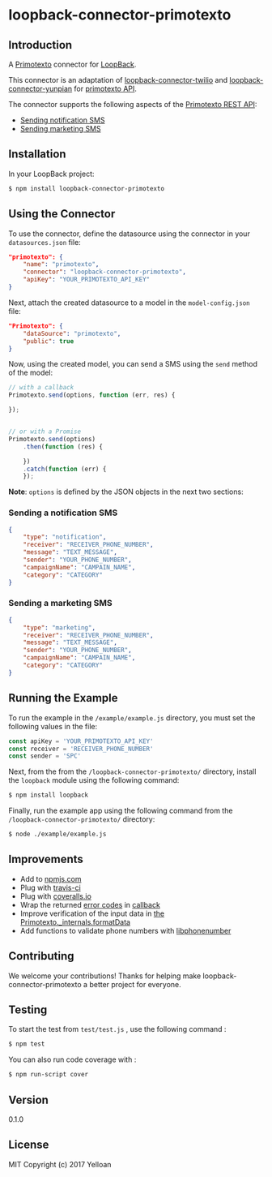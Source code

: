 # loopback-connector-primotexto

## Introduction 

A [Primotexto](http://www.primotexto.com/) connector for [LoopBack](http://www.loopback.io).

This connector is an adaptation of [loopback-connector-twilio](https://github.com/dashby3000/loopback-connector-twilio) and [loopback-connector-yunpian](https://github.com/mackwan84/loopback-connector-yunpian) for [primotexto API](http://www.primotexto.com/).

The connector supports the following aspects of the [Primotexto REST API](https://www.primotexto.com/api/):
  - [Sending notification SMS](https://www.primotexto.com/api/sms/notification.asp)
  - [Sending marketing SMS](https://www.primotexto.com/api/sms/marketing.asp)

## Installation

In your LoopBack project:

```bash
$ npm install loopback-connector-primotexto
```

## Using the Connector

To use the connector, define the datasource using the connector in your `datasources.json` file:

```JSON  
"primotexto": {
    "name": "primotexto",
    "connector": "loopback-connector-primotexto",
    "apiKey": "YOUR_PRIMOTEXTO_API_KEY"
}
```
  
Next, attach the created datasource to a model in the `model-config.json` file:

```JSON
"Primotexto": {
    "dataSource": "primotexto",
    "public": true
}
```
    
Now, using the created model, you can send a SMS using the `send` method of the model:

```Javascript
// with a callback
Primotexto.send(options, function (err, res) {

});


// or with a Promise
Primotexto.send(options)
    .then(function (res) {

    })
    .catch(function (err) {
    });
```
    
**Note**: `options` is defined by the JSON objects in the next two sections:

### Sending a notification SMS

```JSON
{
    "type": "notification",
    "receiver": "RECEIVER_PHONE_NUMBER",
    "message": "TEXT_MESSAGE",
    "sender": "YOUR_PHONE_NUMBER",
    "campaignName": "CAMPAIN_NAME",
    "category": "CATEGORY"
}
```

### Sending a marketing SMS

```JSON
{
    "type": "marketing",
    "receiver": "RECEIVER_PHONE_NUMBER",
    "message": "TEXT_MESSAGE",
    "sender": "YOUR_PHONE_NUMBER",
    "campaignName": "CAMPAIN_NAME",
    "category": "CATEGORY"
}
```
    
## Running the Example
To run the example in the `/example/example.js` directory, you must set the following values in the file:

```Javascript
const apiKey = 'YOUR_PRIMOTEXTO_API_KEY'
const receiver = 'RECEIVER_PHONE_NUMBER'
const sender = 'SPC'
```

Next, from the from the `/loopback-connector-primotexto/` directory, install the `loopback` module using the following command:

```bash
$ npm install loopback
```
    
Finally, run the example app using the following command from the `/loopback-connector-primotexto/` directory:

```bash
$ node ./example/example.js
```

## Improvements

- Add to [npmjs.com](https://www.npmjs.com/)
- Plug with [travis-ci](https://travis-ci.org/)
- Plug with [coveralls.io](https://coveralls.io/)
- Wrap the returned [error codes](https://www.primotexto.com/api/plus/code_erreurs.asp) in [callback](https://github.com/yelloan/loopback-connector-primotexto/blob/master/lib/primotexto.js#L87)
- Improve verification of the input data in [the Primotexto._internals.formatData](https://github.com/yelloan/loopback-connector-primotexto/blob/master/lib/primotexto.js#L29)
- Add functions to validate phone numbers with [libphonenumber](https://github.com/googlei18n/libphonenumber)

## Contributing

We welcome your contributions! Thanks for helping make loopback-connector-primotexto a better project for everyone.

## Testing

To start the test from `test/test.js` , use the following command :

```bash
$ npm test
```

You can also run code coverage with :

```bash
$ npm run-script cover
```

## Version

0.1.0

License
----

MIT Copyright (c) 2017 Yelloan

